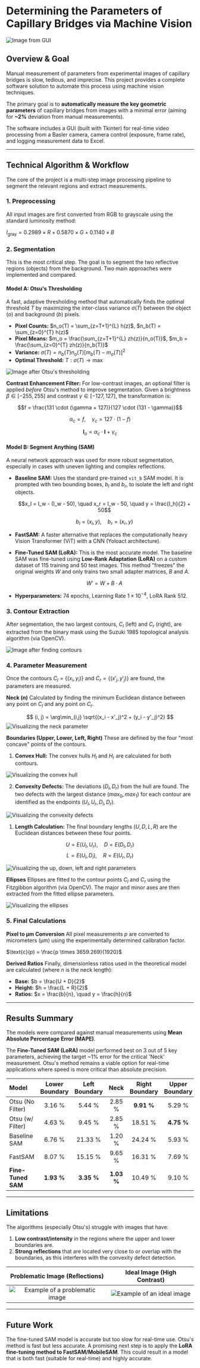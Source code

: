# Determining the Parameters of Capillary Bridges via Machine Vision

![Image from GUI](./images/gui.png)

## Overview & Goal

Manual measurement of parameters from experimental images of capillary bridges is slow, tedious, and imprecise. This project provides a complete software solution to automate this process using machine vision techniques.

The primary goal is to **automatically measure the key geometric parameters** of capillary bridges from images with a minimal error (aiming for **\~2%** deviation from manual measurements).

The software includes a GUI (built with Tkinter) for real-time video processing from a Basler camera, camera control (exposure, frame rate), and logging measurement data to Excel.

-----

## Technical Algorithm & Workflow

The core of the project is a multi-step image processing pipeline to segment the relevant regions and extract measurements.

### 1\. Preprocessing

All input images are first converted from RGB to grayscale using the standard luminosity method:

$I_\text{gray} = 0.2989 \times R + 0.5870 \times G + 0.1140 \times B$

### 2\. Segmentation

This is the most critical step. The goal is to segment the two reflective regions (objects) from the background. Two main approaches were implemented and compared.

#### Model A: Otsu's Thresholding

A fast, adaptive thresholding method that automatically finds the optimal threshold $T$ by maximizing the inter-class variance $\sigma(T)$ between the object ($o$) and background ($b$) pixels.

* **Pixel Counts:**
$n_o(T) = \sum_{z=T+1}^{L} h(z)$,
$n_b(T) = \sum_{z=0}^{T} h(z)$
* **Pixel Means:**
$m_o = \frac{\sum_{z=T+1}^{L} zh(z)}{n_o(T)}$,
$m_b = \frac{\sum_{z=0}^{T} zh(z)}{n_b(T)}$
* **Variance:**
$\sigma(T) = n_b(T) n_o(T) [ m_b(T) - m_o(T) ]^2$
* **Optimal Threshold:**
$T : \sigma(T) \to \max$

![Image after Otsu's thresholding](./images/otsu.png)

**Contrast Enhancement Filter:** For low-contrast images, an optional filter is applied *before* Otsu's method to improve segmentation. Given a brightness $\beta \in [-255, 255]$ and contrast $\gamma \in [-127, 127]$, the transformation is:

$$f = \frac{131 \cdot (\gamma + 127)}{127 \cdot (131 - \gamma)}$$

$$\alpha_c = f, \quad \gamma_c = 127 \cdot (1 - f)$$

$$\mathbf{I}_o = \alpha_c \cdot \mathbf{I} + \gamma_c$$

#### Model B: Segment Anything (SAM)

A neural network approach was used for more robust segmentation, especially in cases with uneven lighting and complex reflections.

  * **Baseline SAM:** Uses the standard pre-trained `vit_b` SAM model. It is prompted with two bounding boxes, $b_l$ and $b_r$, to isolate the left and right objects.

    $$x_l = I_w - (I_w - 50), \quad x_r = I_w - 50, \quad y = \frac{I_h}{2} + 50$$

    $$b_l = (x_l, y), \quad b_r = (x_r, y)$$

  * **FastSAM:** A faster alternative that replaces the computationally heavy Vision Transformer (ViT) with a CNN (Yoloact architecture).

  * **Fine-Tuned SAM (LoRA):** This is the most accurate model. The baseline SAM was fine-tuned using **Low-Rank Adaptation (LoRA)** on a custom dataset of 115 training and 50 test images. This method "freezes" the original weights $W$ and only trains two small adapter matrices, $B$ and $A$.

    $$W’ = W + B \cdot A$$
  * **Hyperparameters:** 74 epochs, Learning Rate $1 \times 10^{-4}$, LoRA Rank 512.

### 3\. Contour Extraction

After segmentation, the two largest contours, $C_l$ (left) and $C_r$ (right), are extracted from the binary mask using the Suzuki 1985 topological analysis algorithm (via OpenCV).

![Image after finding contours](./images/contours.png)

### 4\. Parameter Measurement

Once the contours $C_l = \{ (x_i, y_i) \}$ and $C_r = \{ (x'_j, y'_j) \}$ are found, the parameters are measured.

**Neck ($n$)**
Calculated by finding the minimum Euclidean distance between any point on $C_l$ and any point on $C_r$.

$$
(i, j) = \arg\min_{i,j} \sqrt{(x_i - x'_j)^2 + (y_i - y'_j)^2}
$$
![Visualizing the neck parameter](./images/neck.png)


**Boundaries (Upper, Lower, Left, Right)**
These are defined by the four "most concave" points of the contours.

1.  **Convex Hull:** The convex hulls $H_l$ and $H_r$ are calculated for both contours.

![Visualizing the convex hull](./images/convex_hull.png)

2.  **Convexity Defects:** The deviations ($D_l, D_r$) from the hull are found. The two defects with the largest distance ($max_0, max_1$) for each contour are identified as the endpoints ($U_l, U_r, D_l, D_r$).

![Visualizing the convexity defects](./images/convexity_defects.png)

1.  **Length Calculation:** The final boundary lengths ($U, D, L, R$) are the Euclidean distances between these four points.

$$U = E(U_l, U_r), \quad D = E(D_l, D_r)
$$
$$$$
$$L = E(U_l, D_l), \quad R = E(U_r, D_r)
$$

![Visualizing the up, down, left and right parameters](./images/up_down_left_right.png)

**Ellipses**
Ellipses are fitted to the contour points $C_l$ and $C_r$ using the Fitzgibbon algorithm (via OpenCV). The major and minor axes are then extracted from the fitted ellipse parameters.

![Visualizing the ellipses](./images/ellipses.png)

### 5\. Final Calculations

**Pixel to µm Conversion**
All pixel measurements $p$ are converted to micrometers (µm) using the experimentally determined calibration factor.

$\text{c}(p) = \frac{p \times 3659.269}{1920}$

**Derived Ratios**
Finally, dimensionless ratios used in the theoretical model are calculated (where $n$ is the neck length):

* **Base:** $b = \frac{U + D}{2}$
* **Height:** $h = \frac{L + R}{2}$
* **Ratios:** $x = \frac{b}{n}, \quad y = \frac{h}{n}$

-----

## Results Summary

The models were compared against manual measurements using **Mean Absolute Percentage Error (MAPE)**.

The **Fine-Tuned SAM (LoRA)** model performed best on 3 out of 5 key parameters, achieving the target \~1% error for the critical 'Neck' measurement. Otsu's method remains a viable option for real-time applications where speed is more critical than absolute precision.

| Model | Lower Boundary | Left Boundary | Neck | Right Boundary | Upper Boundary |
| :--- | :---: | :---: | :---: | :---: | :---: |
| Otsu (No Filter) | 3.16 % | 5.44 % | 2.85 % | **9.91 %** | 5.29 % |
| Otsu (w/ Filter) | 4.63 % | 9.45 % | 2.85 % | 18.51 % | **4.75 %** |
| Baseline SAM | 6.76 % | 21.33 % | 1.20 % | 24.24 % | 5.93 % |
| FastSAM | 8.07 % | 15.15 % | 9.65 % | 16.31 % | 7.69 % |
| **Fine-Tuned SAM** | **1.93 %** | **3.35 %** | **1.03 %** | 10.49 % | 9.10 % |

-----

## Limitations

The algorithms (especially Otsu's) struggle with images that have:

1.  **Low contrast/intensity** in the regions where the upper and lower boundaries are.
2.  **Strong reflections** that are located very close to or overlap with the boundaries, as this interferes with the convexity defect detection.

| Problematic Image (Reflections) | Ideal Image (High Contrast) |
| :---: | :---: |
| ![Example of a problematic image](./images/bad_image.png) | ![Example of an ideal image](./images/good_image.png) |

-----

## Future Work

The fine-tuned SAM model is accurate but too slow for real-time use. Otsu's method is fast but less accurate. A promising next step is to apply the **LoRA fine-tuning method to FastSAM/MobileSAM**. This could result in a model that is both fast (suitable for real-time) and highly accurate.
